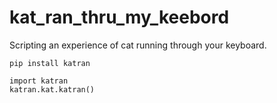 # kat_ran_thru_my_keebord
Scripting an experience of cat running through your keyboard.


`pip install katran`


```
import katran
katran.kat.katran()
```
